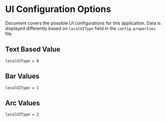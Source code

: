 # UI Configuration Options

Document covers the possible UI configurations for this application. Data is displayed differently based on `localUIType` field in the `config.properties` file.



##   Text Based Value

`localUIType = 0`



## Bar Values

`localUIType = 1`



## Arc Values

`localUIType = 2`